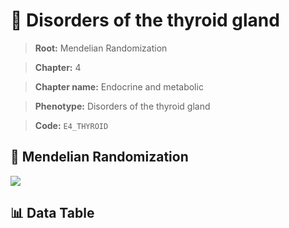 # 🧪 Disorders of the thyroid gland

> **Root:** Mendelian Randomization

> **Chapter:** 4  

> **Chapter name:** Endocrine and metabolic

> **Phenotype:** Disorders of the thyroid gland  

> **Code:** `E4_THYROID`

## 🧬 Mendelian Randomization  

<img src="/MR/Figures/Forward/E4_THYROID.png"/>

## 📊 Data Table

<CsvTableMRF src="/public/MR/Data/Forward/E4_THYROID.csv"/>
